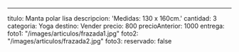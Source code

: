 ---
titulo: Manta polar lisa
descripcion: 'Medidas: 130 x 160cm.'
cantidad: 3
categoria: Yoga
destino: Vender
precio: 800
precioAnterior: 1000
entrega:
foto1: "/images/articulos/frazada1.jpg"
foto2: "/images/articulos/frazada2.jpg"
foto3:
reservado: false
